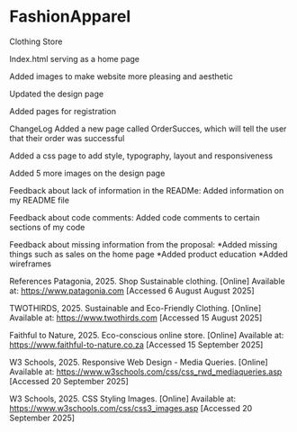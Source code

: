 # FashionApparel
Clothing Store

Index.html serving as a home page

Added images to make website more pleasing and aesthetic

Updated the design page

Added pages for registration

ChangeLog
Added a new page called OrderSucces, which will tell the user that their order was successful

Added a css page to add style, typography, layout and responsiveness

Added 5 more images on the design page

Feedback about lack of information in the READMe: Added information on my README file

Feedback about code comments: Added code comments to certain sections of my code

Feedback about missing information from the proposal: 
 *Added missing things such as sales on the home page
 *Added product education
 *Added wireframes


References
Patagonia, 2025. Shop Sustainable clothing. [Online] 
Available at: https://www.patagonia.com 
[Accessed 6 August August 2025]

TWOTHIRDS, 2025. Sustainable and Eco-Friendly Clothing. [Online]
Available at: https://www.twothirds.com
[Accessed 15 August 2025]

Faithful to Nature, 2025. Eco-conscious online store. [Online] 
Available at: https://www.faithful-to-nature.co.za 
[Accessed 15 September 2025]

W3 Schools, 2025. Responsive Web Design - Media Queries. [Online]
Available at: https://www.w3schools.com/css/css_rwd_mediaqueries.asp
[Accessed 20 September 2025]

W3 Schools, 2025. CSS Styling Images. [Online]
Available at: https://www.w3schools.com/css/css3_images.asp
[Accessed 20 September 2025]